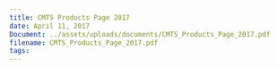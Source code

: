 ```yaml
---
title: CMTS Products Page 2017
date: April 11, 2017
Document: ../assets/uploads/documents/CMTS_Products_Page_2017.pdf
filename: CMTS_Products_Page_2017.pdf
tags:
---
```

